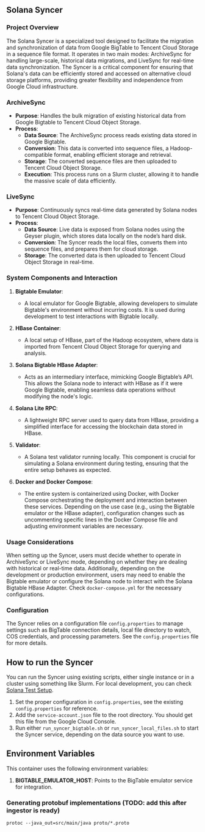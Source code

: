 ## Solana Syncer 

### Project Overview

The Solana Syncer is a specialized tool designed to facilitate the migration and synchronization of data from Google BigTable to Tencent Cloud Storage in a sequence file format. It operates in two main modes: ArchiveSync for handling large-scale, historical data migrations, and LiveSync for real-time data synchronization. The Syncer is a critical component for ensuring that Solana's data can be efficiently stored and accessed on alternative cloud storage platforms, providing greater flexibility and independence from Google Cloud infrastructure.


### ArchiveSync
- **Purpose**: Handles the bulk migration of existing historical data from Google Bigtable to Tencent Cloud Object Storage.
- **Process**:
    - **Data Source**: The ArchiveSync process reads existing data stored in Google Bigtable.
    - **Conversion**: This data is converted into sequence files, a Hadoop-compatible format, enabling efficient storage and retrieval.
    - **Storage**: The converted sequence files are then uploaded to Tencent Cloud Object Storage.
    - **Execution**: This process runs on a Slurm cluster, allowing it to handle the massive scale of data efficiently.

### LiveSync
- **Purpose**: Continuously syncs real-time data generated by Solana nodes to Tencent Cloud Object Storage.
- **Process**:
    - **Data Source**: Live data is exposed from Solana nodes using the Geyser plugin, which stores data locally on the node’s hard disk.
    - **Conversion**: The Syncer reads the local files, converts them into sequence files, and prepares them for cloud storage.
    - **Storage**: The converted data is then uploaded to Tencent Cloud Object Storage in real-time.

### System Components and Interaction
1. **Bigtable Emulator**:
    - A local emulator for Google Bigtable, allowing developers to simulate Bigtable's environment without incurring costs. It is used during development to test interactions with Bigtable locally.

2. **HBase Container**:
    - A local setup of HBase, part of the Hadoop ecosystem, where data is imported from Tencent Cloud Object Storage for querying and analysis.

3. **Solana Bigtable HBase Adapter**:
    - Acts as an intermediary interface, mimicking Google Bigtable’s API. This allows the Solana node to interact with HBase as if it were Google Bigtable, enabling seamless data operations without modifying the node's logic.

4. **Solana Lite RPC**:
    - A lightweight RPC server used to query data from HBase, providing a simplified interface for accessing the blockchain data stored in HBase.

5. **Validator**:
    - A Solana test validator running locally. This component is crucial for simulating a Solana environment during testing, ensuring that the entire setup behaves as expected.

6. **Docker and Docker Compose**:
    - The entire system is containerized using Docker, with Docker Compose orchestrating the deployment and interaction between these services. Depending on the use case (e.g., using the Bigtable emulator or the HBase adapter), configuration changes such as uncommenting specific lines in the Docker Compose file and adjusting environment variables are necessary.

### Usage Considerations
When setting up the Syncer, users must decide whether to operate in ArchiveSync or LiveSync mode, depending on whether they are dealing with historical or real-time data. Additionally, depending on the development or production environment, users may need to enable the Bigtable emulator or configure the Solana node to interact with the Solana Bigtable HBase Adapter. Check `docker-compose.yml` for the necessary configurations.

### Configuration

The Syncer relies on a configuration file `config.properties` to manage settings such as BigTable connection details, local file directory to watch, COS credentials, and processing parameters. See the `config.properties` file for more details.

## How to run the Syncer
You can run the Syncer using existing scripts, either single instance or in a cluster using something like Slurm. For local development, you can check [Solana Test Setup](https://github.com/bwarelabs/solana-test-setup).
1. Set the proper configuration in `config.properties`, see the existing `config.properties` for reference.
2. Add the `service-account.json` file to the root directory. You should get this file from the Google Cloud Console.
3. Run either `run_syncer_bigtable.sh` or `run_syncer_local_files.sh` to start the Syncer service, depending on the data source you want to use.


## Environment Variables
This container uses the following environment variables:
1. **BIGTABLE_EMULATOR_HOST**: Points to the BigTable emulator service for integration.


### Generating protobuf implementations (TODO: add this after ingestor is ready)
```
protoc --java_out=src/main/java proto/*.proto
```
